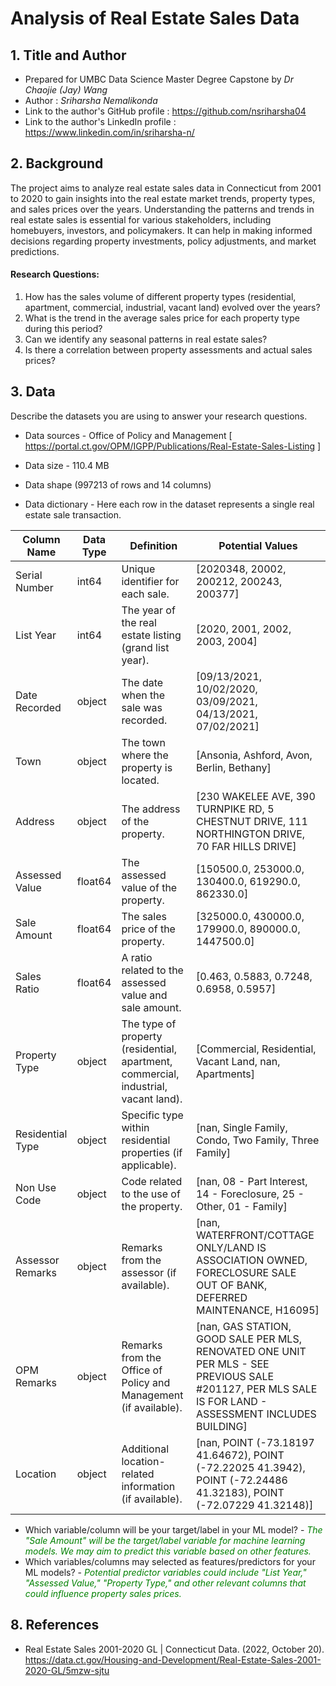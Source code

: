 # Analysis of Real Estate Sales Data

 
## 1. Title and Author

<!-- - Analysis of Real Estate Sales Data -->
- Prepared for UMBC Data Science Master Degree Capstone by *Dr Chaojie (Jay) Wang*
- Author : *Sriharsha Nemalikonda*
- Link to the author's GitHub profile : https://github.com/nsriharsha04
- Link to the author's LinkedIn profile : https://www.linkedin.com/in/sriharsha-n/
<!-- - Link to your PowerPoint presentation file
- Link to your  YouTube video  -->
    
## 2. Background

The project aims to analyze real estate sales data in Connecticut from 2001 to 2020 to gain insights into the real estate market trends, property types, and sales prices over the years.
Understanding the patterns and trends in real estate sales is essential for various stakeholders, including homebuyers, investors, and policymakers. It can help in making informed decisions regarding property investments, policy adjustments, and market predictions.

#### Research Questions:
1. How has the sales volume of different property types (residential, apartment, commercial, industrial, vacant land) evolved over the years?
2. What is the trend in the average sales price for each property type during this period?
3. Can we identify any seasonal patterns in real estate sales?
4. Is there a correlation between property assessments and actual sales prices?

## 3. Data 

Describe the datasets you are using to answer your research questions.

- Data sources - Office of Policy and Management [ https://portal.ct.gov/OPM/IGPP/Publications/Real-Estate-Sales-Listing ]
- Data size - 110.4 MB
- Data shape (997213 of rows and 14 columns)

- Data dictionary - Here each row in the dataset represents a single real estate sale transaction.


|   Column Name      | Data Type  | Definition                                                                                                                                      | Potential Values                                                                                                                                                             |
|-------------------|------------|--------------------------------------------------------------------------------------------------------------------------------------------------|------------------------------------------------------------------------------------------------------------------------------------------------------------------------------|
| Serial Number     | int64      | Unique identifier for each sale.                                                                                                                | [2020348, 20002, 200212, 200243, 200377]                                                                                                                                    |
| List Year         | int64      | The year of the real estate listing (grand list year).                                                                                         | [2020, 2001, 2002, 2003, 2004]                                                                                                                                              |
| Date Recorded     | object     | The date when the sale was recorded.                                                                                                            | [09/13/2021, 10/02/2020, 03/09/2021, 04/13/2021, 07/02/2021]                                                                                                                |
| Town              | object     | The town where the property is located.                                                                                                         | [Ansonia, Ashford, Avon, Berlin, Bethany]                                                                                                                                    |
| Address           | object     | The address of the property.                                                                                                                    | [230 WAKELEE AVE, 390 TURNPIKE RD, 5 CHESTNUT DRIVE, 111 NORTHINGTON DRIVE, 70 FAR HILLS DRIVE]                                                                             |
| Assessed Value    | float64    | The assessed value of the property.                                                                                                             | [150500.0, 253000.0, 130400.0, 619290.0, 862330.0]                                                                                                                           |
| Sale Amount       | float64    | The sales price of the property.                                                                                                                | [325000.0, 430000.0, 179900.0, 890000.0, 1447500.0]                                                                                                                          |
| Sales Ratio       | float64    | A ratio related to the assessed value and sale amount.                                                                                         | [0.463, 0.5883, 0.7248, 0.6958, 0.5957]                                                                                                                                     |
| Property Type     | object     | The type of property (residential, apartment, commercial, industrial, vacant land).                                                            | [Commercial, Residential, Vacant Land, nan, Apartments]                                                                                                                      |
| Residential Type  | object     | Specific type within residential properties (if applicable).                                                                                    | [nan, Single Family, Condo, Two Family, Three Family]                                                                                                                         |
| Non Use Code      | object     | Code related to the use of the property.                                                                                                        | [nan, 08 - Part Interest, 14 - Foreclosure, 25 - Other, 01 - Family]                                                                                                          |
| Assessor Remarks  | object     | Remarks from the assessor (if available).                                                                                                       | [nan, WATERFRONT/COTTAGE ONLY/LAND IS ASSOCIATION OWNED, FORECLOSURE SALE OUT OF BANK, DEFERRED MAINTENANCE, H16095]                                                        |
| OPM Remarks       | object     | Remarks from the Office of Policy and Management (if available).                                                                                 | [nan, GAS STATION, GOOD SALE PER MLS, RENOVATED ONE UNIT PER MLS - SEE PREVIOUS SALE #201127, PER MLS SALE IS FOR LAND - ASSESSMENT INCLUDES BUILDING]                 |
| Location          | object     | Additional location-related information (if available).                                                                                         | [nan, POINT (-73.18197 41.64672), POINT (-72.22025 41.3942), POINT (-72.24486 41.32183), POINT (-72.07229 41.32148)]                                                        |


- Which variable/column will be your target/label in your ML model? - <span style="color:green;">*The "Sale Amount" will be the target/label variable for machine learning models. We may aim to predict this variable based on other features.*</span>
- Which variables/columns may selected as features/predictors for your ML models? -
<span style="color:green;">*Potential predictor variables could include "List Year," "Assessed Value," "Property Type," and other relevant columns that could influence property sales prices.*</span>

<!-- ## 4. Exploratory Data Analysis (EDA)

- Perform data exploration using Jupyter Notebook
- You would focus on the target variable and the selected features and drop all other columns.
- produce summary statistics of key variables
- Create visualizations (I recommend using Plotly)
- Find out if the data require cleansing:
  - missing values?
  - duplicate rows? 
- Find out if the data require splitting, merging, pivoting, etc.
- Find out if you need to bring in other data sources to augment your data.
  - For example, population, socioeconomic data from Census may be helpful.
- For textual data, you will pre-process (normalize, remove stopwords, tokenize) them before you can analyze them in predictive analysis/machine learning.
- Make sure the resulting dataset need to be "tidy":
  - each row represent one observation (ideally one unique entity/subject).
  - each columm represents one unique property of that entity. 

## 5. Model Training 

- What models you will be using for predictive analytics?
- How will you train the models?
  - Train vs test split (80/20, 70/30, etc.)
  - Python packages to be used (scikit-learn, NLTK, spaCy, etc.)
  - The development environments (your laptop, Google CoLab, GitHub CodeSpaces, etc.)
- How will you measure and compare the performance of the models?

## 6. Application of the Trained Models

Develop a web app for people to interact with your trained models. Potential tools for web app development:

- Streamlit (recommended)
- Dash
- Flask

## 7. Conclusion

- Summarize your work and its potetial application
- Point out the limitations of your work
- Lessons learned 
- Talk about future research direction -->

## 8. References 

- Real Estate Sales 2001-2020 GL | Connecticut Data. (2022, October 20). https://data.ct.gov/Housing-and-Development/Real-Estate-Sales-2001-2020-GL/5mzw-sjtu

<!-- List articles, blogs, and websites that you have referenced or used in your project. -->